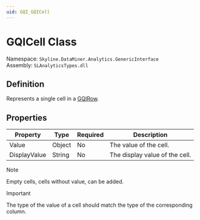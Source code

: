 ```yaml
---
uid: GQI_GQICell
---
```


# GQICell Class

Namespace: `Skyline.DataMiner.Analytics.GenericInterface`  
Assembly: `SLAnalyticsTypes.dll`

## Definition

Represents a single cell in a [GQIRow](xref:GQI_GQIRow).

## Properties

| Property | Type | Required | Description |
|--|--|--|--|
| Value | Object | No | The value of the cell. |
| DisplayValue | String | No | The display value of the cell. |

> [!NOTE]
> Empty cells, cells without value, can be added.

> [!IMPORTANT]
> The type of the value of a cell should match the type of the corresponding column.
